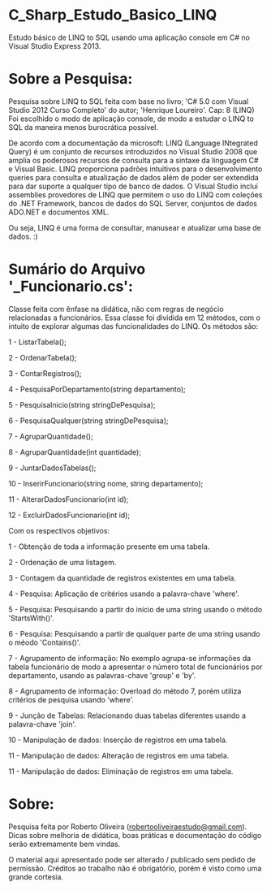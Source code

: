 C_Sharp_Estudo_Basico_LINQ
==========================

Estudo básico de LINQ to SQL usando uma aplicação console em C# no Visual Studio Express 2013.


Sobre a Pesquisa:
=================

Pesquisa sobre LINQ to SQL feita com base no livro;
'C# 5.0 com Visual Studio 2012 Curso Completo' do autor;
'Henrique Loureiro'.
Cap: 8 (LINQ)
Foi escolhido o modo de aplicação console, de modo a estudar
o LINQ to SQL da maneira menos burocrática possível.

De acordo com a documentação da microsoft:
  LINQ (Language INtegrated Query) é um conjunto de recursos introduzidos no Visual Studio 2008 
  que amplia os poderosos recursos de consulta para a sintaxe da linguagem C# e Visual Basic. 
  LINQ proporciona padrões intuitivos para o desenvolvimento queries para consulta e atualização 
  de dados além de poder ser extendida para dar suporte a qualquer tipo de banco de dados. 
  O Visual Studio inclui assemblies provedores de LINQ que permitem o uso do LINQ com coleções 
  do .NET Framework, bancos de dados do SQL Server, conjuntos de dados ADO.NET e documentos XML.
  
Ou seja, LINQ é uma forma de consultar, manusear e atualizar uma base de dados. :)


Sumário do Arquivo '_Funcionario.cs':
======================================

Classe feita com ênfase na didática, não com regras de negócio relacionadas a funcionários.
Essa classe foi dividida em 12 métodos, com o intuito de explorar algumas das funcionalidades
do LINQ. Os métodos são:

1 - ListarTabela();

2 - OrdenarTabela();

3 - ContarRegistros();

4 - PesquisaPorDepartamento(string departamento);

5 - PesquisaInicio(string stringDePesquisa);

6 - PesquisaQualquer(string stringDePesquisa);

7 - AgruparQuantidade();

8 - AgruparQuantidade(int quantidade);

9 - JuntarDadosTabelas();

10 - InserirFuncionario(string nome, string departamento);

11 - AlterarDadosFuncionario(int id);

12 - ExcluirDadosFuncionario(int id);


Com os respectivos objetivos:

1 - Obtenção de toda a informação presente em uma tabela.

2 - Ordenação de uma listagem.

3 - Contagem da quantidade de registros existentes em uma tabela.

4 - Pesquisa: Aplicação de critérios usando a palavra-chave 'where'.

5 - Pesquisa: Pesquisando a partir do início de uma string usando o método 'StartsWith()'.

6 - Pesquisa: Pesquisando a partir de qualquer parte de uma string usando o méodo 'Contains()'.

7 - Agrupamento de informação: No exemplo agrupa-se informações da tabela funcionário de modo a
    apresentar o número total de funcionários por departamento, usando as palavras-chave 'group' e 'by'.
    
8 - Agrupamento de informação: Overload do método 7, porém utiliza critérios de pesquisa usando 'where'.

9 - Junção de Tabelas: Relacionando duas tabelas diferentes usando a palavra-chave 'join'.

10 - Manipulação de dados: Inserção de registros em uma tabela.

11 - Manipulação de dados: Alteração de registros em uma tabela.

11 - Manipulação de dados: Eliminação de registros em uma tabela.


Sobre:
======

Pesquisa feita por Roberto Oliveira (robertooliveiraestudo@gmail.com).
Dicas sobre melhoria de didática, boas práticas e documentação do código serão 
extremamente bem vindas.

O material aqui apresentado pode ser alterado / publicado sem pedido de permissão.
Créditos ao trabalho não é obrigatório, porém é visto como uma grande cortesia.

